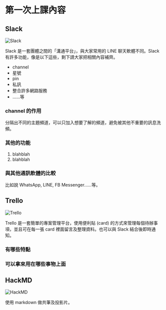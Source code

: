 # 第一次上課內容

## Slack

![Slack](http://i.imgur.com/efBrG1A.png)

Slack 是一套團體之間的「溝通平台」，與大家常用的 LINE 聊天軟體不同。Slack 有許多功能，像是以下這些，剩下請大家把相關內容補齊。

* channel
* 星號
* pin
* 私訊
* 整合許多網路服務
* ......等

###  channel 的作用

分隔出不同的主題頻道，可以只加入想要了解的頻道，避免被其他不重要的訊息洗頻。

### 其他的功能

1. blahblah
2. blahblah

### 與其他通訊軟體的比較

比如說 WhatsApp, LINE, FB Messenger......等。

## Trello

![Trello](http://i.imgur.com/IWE5zoA.png)

Trello 是一套簡單的專案管理平台，使用便利貼 (card) 的方式來管理每個待辦事項，並且可在每一張 card 裡面留言及整理資料。也可以與 Slack 結合後即時通知。

### 有哪些特點

### 可以拿來用在哪些事物上面

## HackMD

![HackMD](http://i.imgur.com/fDJDRkD.png)

使用 markdown 做共筆及投影片。
